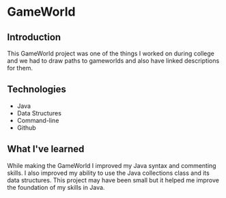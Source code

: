 # GameWorld

## Introduction 

This GameWorld project was one of the things I worked on during college and we had to draw paths to gameworlds and also have linked descriptions for them.

## Technologies

* Java
* Data Structures
* Command-line
* Github

## What I've learned

While making the GameWorld I improved my Java syntax and commenting skills. I also improved my ability to use the Java collections class and its data structures. This project may have been small but it helped me improve the foundation of my skills in Java.
